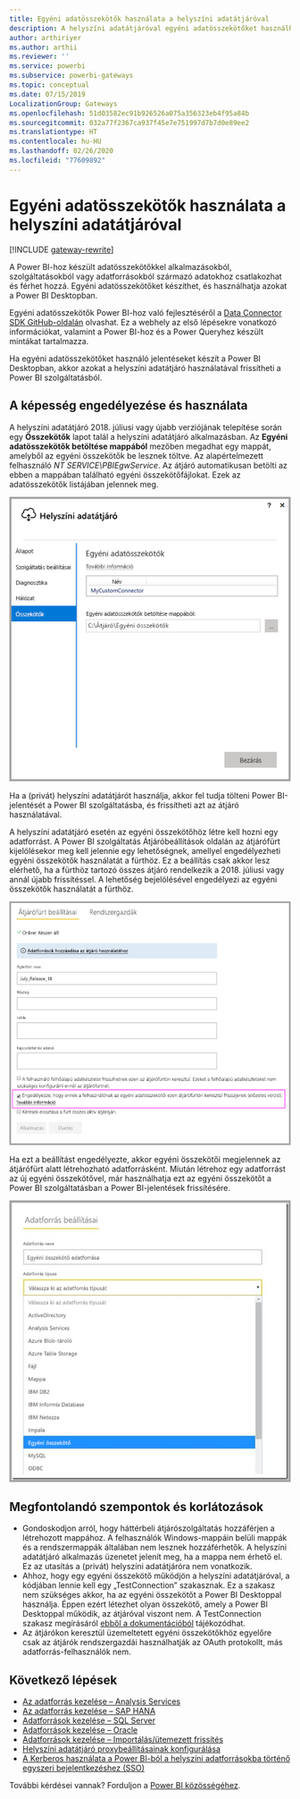 ```yaml
---
title: Egyéni adatösszekötők használata a helyszíni adatátjáróval
description: A helyszíni adatátjáróval egyéni adatösszekötőket használhat.
author: arthiriyer
ms.author: arthii
ms.reviewer: ''
ms.service: powerbi
ms.subservice: powerbi-gateways
ms.topic: conceptual
ms.date: 07/15/2019
LocalizationGroup: Gateways
ms.openlocfilehash: 51d03582ec91b926526a075a356323eb4f95a84b
ms.sourcegitcommit: 032a77f2367ca937f45e7e751997d7b7d0e89ee2
ms.translationtype: HT
ms.contentlocale: hu-HU
ms.lasthandoff: 02/26/2020
ms.locfileid: "77609892"
---
```

# <a name="use-custom-data-connectors-with-the-on-premises-data-gateway"></a>Egyéni adatösszekötők használata a helyszíni adatátjáróval

[!INCLUDE [gateway-rewrite](includes/gateway-rewrite.md)]

A Power BI-hoz készült adatösszekötőkkel alkalmazásokból, szolgáltatásokból vagy adatforrásokból származó adatokhoz csatlakozhat és férhet hozzá. Egyéni adatösszekötőket készíthet, és használhatja azokat a Power BI Desktopban.

Egyéni adatösszekötők Power BI-hoz való fejlesztéséről a [Data Connector SDK GitHub-oldalán](https://aka.ms/dataconnectors) olvashat. Ez a webhely az első lépésekre vonatkozó információkat, valamint a Power BI-hoz és a Power Queryhez készült mintákat tartalmazza.

Ha egyéni adatösszekötőket használó jelentéseket készít a Power BI Desktopban, akkor azokat a helyszíni adatátjáró használatával frissítheti a Power BI szolgáltatásból.

## <a name="enable-and-use-this-capability"></a>A képesség engedélyezése és használata

A helyszíni adatátjáró 2018. júliusi vagy újabb verziójának telepítése során egy **Összekötők** lapot talál a helyszíni adatátjáró alkalmazásban. Az **Egyéni adatösszekötők betöltése mappából** mezőben megadhat egy mappát, amelyből az egyéni összekötők be lesznek töltve. Az alapértelmezett felhasználó *NT SERVICE\PBIEgwService*. Az átjáró automatikusan betölti az ebben a mappában található egyéni összekötőfájlokat. Ezek az adatösszekötők listájában jelennek meg.

![Egyéni adatösszekötők](media/service-gateway-custom-connectors/gateway-onprem-customconnector1.png)

Ha a (privát) helyszíni adatátjárót használja, akkor fel tudja tölteni Power BI-jelentését a Power BI szolgáltatásba, és frissítheti azt az átjáró használatával.

A helyszíni adatátjáró esetén az egyéni összekötőhöz létre kell hozni egy adatforrást. A Power BI szolgáltatás Átjáróbeállítások oldalán az átjárófürt kijelölésekor meg kell jelennie egy lehetőségnek, amellyel engedélyezheti egyéni összekötők használatát a fürthöz. Ez a beállítás csak akkor lesz elérhető, ha a fürthöz tartozó összes átjáró rendelkezik a 2018. júliusi vagy annál újabb frissítéssel. A lehetőség bejelölésével engedélyezi az egyéni összekötők használatát a fürthöz.

![Az Átjárófürt beállításai oldal](media/service-gateway-custom-connectors/gateway-onprem-customconnector2.png)

Ha ezt a beállítást engedélyezte, akkor egyéni összekötői megjelennek az átjárófürt alatt létrehozható adatforrásként. Miután létrehoz egy adatforrást az új egyéni összekötővel, már használhatja ezt az egyéni összekötőt a Power BI szolgáltatásban a Power BI-jelentések frissítésére.

![Az Adatforrás beállításai oldal](media/service-gateway-custom-connectors/gateway-onprem-customconnector3.png)

## <a name="considerations-and-limitations"></a>Megfontolandó szempontok és korlátozások

* Gondoskodjon arról, hogy háttérbeli átjárószolgáltatás hozzáférjen a létrehozott mappához. A felhasználók Windows-mappáin belüli mappák és a rendszermappák általában nem lesznek hozzáférhetők. A helyszíni adatátjáró alkalmazás üzenetet jelenít meg, ha a mappa nem érhető el. Ez az utasítás a (privát) helyszíni adatátjáróra nem vonatkozik.
* Ahhoz, hogy egy egyéni összekötő működjön a helyszíni adatátjáróval, a kódjában lennie kell egy „TestConnection” szakasznak. Ez a szakasz nem szükséges akkor, ha az egyéni összekötőt a Power BI Desktoppal használja. Éppen ezért létezhet olyan összekötő, amely a Power BI Desktoppal működik, az átjáróval viszont nem. A TestConnection szakasz megírásáról [ebből a dokumentációból](https://github.com/Microsoft/DataConnectors/blob/master/docs/m-extensions.md#implementing-testconnection-for-gateway-support) tájékozódhat.
* Az átjárókon keresztül üzemeltetett egyéni összekötőkhöz egyelőre csak az átjárók rendszergazdái használhatják az OAuth protokollt, más adatforrás-felhasználók nem.

## <a name="next-steps"></a>Következő lépések

* [Az adatforrás kezelése – Analysis Services](service-gateway-enterprise-manage-ssas.md)  
* [Az adatforrás kezelése – SAP HANA](service-gateway-enterprise-manage-sap.md)  
* [Adatforrások kezelése – SQL Server](service-gateway-enterprise-manage-sql.md)  
* [Adatforrások kezelése – Oracle](service-gateway-onprem-manage-oracle.md)  
* [Adatforrások kezelése – Importálás/ütemezett frissítés](service-gateway-enterprise-manage-scheduled-refresh.md)
* [Helyszíni adatátjáró proxybeállításainak konfigurálása](/data-integration/gateway/service-gateway-proxy)
* [A Kerberos használata a Power BI-ból a helyszíni adatforrásokba történő egyszeri bejelentkezéshez (SSO)](service-gateway-sso-kerberos.md)  

További kérdései vannak? Forduljon a [Power BI közösségéhez](https://community.powerbi.com/).
